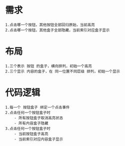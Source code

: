 # 需求
    1.点击哪一个按钮，其他按钮全部回归原始，当前高亮
    2.点击哪一个按钮，其他盒子全部隐藏，当前索引对应盒子显示
# 布局
    1.三个表示 按钮 的盒子，横向排列，初始一个高亮
    2.三个显示 内容的盒子，在 同一位置不同层级 排列，初始一个显示
# 代码逻辑
    1.每一个 按钮盒子 绑定一个点击事件
    2.点击任何一个按钮盒子时
        - 所有按钮盒子取消高亮状态
        - 所有内容盒子隐藏
    3.点击任何一个按钮盒子时
        - 当前按钮盒子高亮
        - 当前索引对应内容盒子显示